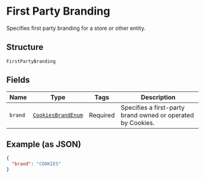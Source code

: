 
# First Party Branding

Specifies first party branding for a store or other entity.

## Structure

`FirstPartyBranding`

## Fields

| Name | Type | Tags | Description |
|  --- | --- | --- | --- |
| `brand` | [`CookiesBrandEnum`](/doc/models/cookies-brand-enum.md) | Required | Specifies a first-party brand owned or operated by Cookies. |

## Example (as JSON)

```json
{
  "brand": "COOKIES"
}
```

